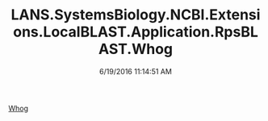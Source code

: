 ﻿---
title: LANS.SystemsBiology.NCBI.Extensions.LocalBLAST.Application.RpsBLAST.Whog
date: 6/19/2016 11:14:51 AM
---

[Whog](T-LANS.SystemsBiology.NCBI.Extensions.LocalBLAST.Application.RpsBLAST.Whog.Whog.html)
